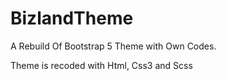 # BizlandTheme

A Rebuild Of Bootstrap 5 Theme with Own Codes.

Theme is recoded with Html, Css3 and Scss
